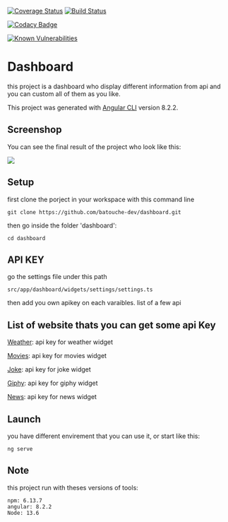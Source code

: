 [![Coverage Status](https://coveralls.io/repos/github/batouche-dev/dashboard/badge.svg?branch=master)](https://coveralls.io/github/batouche-dev/dashboard?branch=master)
[![Build Status](https://travis-ci.org/batouche-dev/dashboard.svg?branch=master)](https://travis-ci.org/batouche-dev/dashboard)

[![Codacy Badge](https://api.codacy.com/project/badge/Grade/100efa0c79134cdfa784e66845250220)](https://www.codacy.com/manual/batouche-dev/dashboard?utm_source=github.com&utm_medium=referral&utm_content=batouche-dev/dashboard&utm_campaign=Badge_Grade)

[![Known Vulnerabilities](https://snyk.io/test/npm/markdown-it/10.0.0/badge.svg)](https://snyk.io/test/npm/markdown-it/10.0.0)

# Dashboard

this project is a dashboard who display different information from api and you can custom all of them as you like.

This project was generated with [Angular CLI](https://github.com/angular/angular-cli) version 8.2.2.

## Screenshop

You can see the final result of the project who look like this:

![](<../dashboard/dist/dashboard/assets/imgs/../../../../src/assets/imgs/screenshot.png>)

## Setup

first clone the porject in your workspace with this command line

```
git clone https://github.com/batouche-dev/dashboard.git
```

then go inside the folder 'dashboard':

```
cd dashboard
```

## API KEY

go the settings file under this path

```
src/app/dashboard/widgets/settings/settings.ts
```

then add you own apikey on each varaibles.
list of a few api

## List of website thats you can get some api Key

[Weather](https://openweathermap.org/api): api key for weather widget

[Movies](https://api.themoviedb.org/3/movie): api key for movies widget

[Joke](https://blague.xyz/api/joke): api key for joke widget

[Giphy](https://developers.giphy.com/): api key for giphy widget

[News](https://newsapi.org/v2/): api key for news widget

## Launch

you have different envirement that you can use it, or start like this:

```
ng serve
```

## Note

this project run with theses versions of tools:

```
npm: 6.13.7
angular: 8.2.2
Node: 13.6
```
